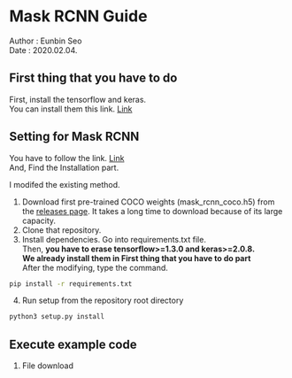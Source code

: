 # Mask RCNN Guide
Author : Eunbin Seo<br/>
Date : 2020.02.04.

## First thing that you have to do
First, install the tensorflow and keras. <br/>
You can install them this link. [Link](Vision/Installation_for_Vision.md)

## Setting for Mask RCNN
You have to follow the link. [Link](https://github.com/matterport/Mask_RCNN) <br/>
And, Find the Installation part.<br/>

I modifed the existing method.
1. Download first pre-trained COCO weights (mask_rcnn_coco.h5) from the [releases page](https://github.com/matterport/Mask_RCNN/releases).
It takes a long time to download because of its large capacity.
2. Clone that repository.
3. Install dependencies.
Go into requirements.txt file.<br/>
Then, __you have to erase tensorflow>=1.3.0 and keras>=2.0.8.<br/>
We already install them in First thing that you have to do part__ <br/>
After the modifying, type the command.
~~~ bash
pip install -r requirements.txt
~~~
4. Run setup from the repository root directory
~~~ bash
python3 setup.py install
~~~

## Execute example code
1. File download

